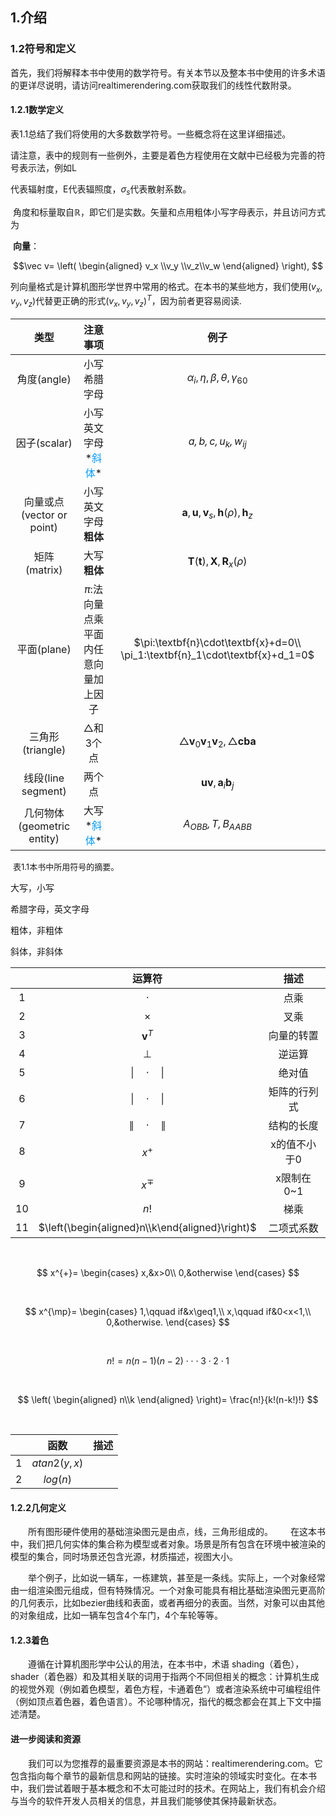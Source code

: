 ## 1.介绍

### 1.2符号和定义

​		首先，我们将解释本书中使用的数学符号。有关本节以及整本书中使用的许多术语的更详尽说明，请访问realtimerendering.com获取我们的线性代数附录。

#### 1.2.1数学定义

​		表1.1总结了我们将使用的大多数数学符号。一些概念将在这里详细描述。

​		请注意，表中的规则有一些例外，主要是着色方程使用在文献中已经极为完善的符号表示法，例如L

代表辐射度，E代表辐照度，$\sigma_s$代表散射系数。

​		角度和标量取自$\mathbb{R}$，即它们是实数。矢量和点用粗体小写字母表示，并且访问方式为

​	**向量**：

$$\vec v= \left(
\begin{aligned}
v_x \\v_y \\v_z\\v_w
\end{aligned}
\right),
$$

​		列向量格式是计算机图形学世界中常用的格式。在本书的某些地方，我们使用$(v_x,v_y,v_z)$代替更正确的形式$(v_x,v_y,v_z)^T$，因为前者更容易阅读.


|            类型            |                           注意事项                           |                             例子                             |
| :------------------------: | :----------------------------------------------------------: | :----------------------------------------------------------: |
|        角度(angle)         |                         小写希腊字母                         |          $\alpha_i,\eta,\beta,\theta,\gamma_{60}$          |
|        因子(scalar)        | 小写英文字母*<kbd><font color=#0099ff size=4>斜体</font></kbd>* |                    *$a,b,c,u_k,w_{ij}$*                    |
| 向量或点(vector or point)  |     小写英文字母<kbd><font size=4>**粗体**</font></kbd>      | $\textbf{a},\textbf{u},\textbf{v}_s,\textbf{h}(\rho),\textbf{h}_z$ |
|        矩阵(matrix)        |         大写<kbd><font size=4>**粗体**</font></kbd>          |   $\mathbf{T}(\textbf{t}),\textbf{X},\textbf{R}_x(\rho)$   |
|        平面(plane)         |            $\pi$:法向量点乘平面内任意向量加上因子            | $\pi:\textbf{n}\cdot\textbf{x}+d=0\\  \pi_1:\textbf{n}_1\cdot\textbf{x}+d_1=0$ |
|      三角形(triangle)      |                           △和3个点                           | $\triangle{\textbf{v}_0\textbf{v}_1\textbf{v}_2},\triangle\textbf{cba}$ |
|     线段(line segment)     |                            两个点                            |           $\textbf{uv},\textbf{a}_i\textbf{b}_j$           |
| 几何物体(geometric entity) |    大写*<kbd><font color=#0099f size=4>斜体</font></kbd>*    |                   *$A_{OBB},T,B_{AABB}$*                   |

​		<font size=2>表1.1本书中所用符号的摘要。</font>

大写，小写

希腊字母，英文字母

粗体，非粗体

斜体，非斜体

|      |                            运算符                            |     描述     |
| :--: | :----------------------------------------------------------: | :----------: |
|  1   |                          $\cdot$                           |     点乘     |
|  2   |                          $\times$                          |     叉乘     |
|  3   |                       $\textbf{v}^T$                       |  向量的转置  |
|  4   |                           $\bot$                           |    逆运算    |
|  5   |               $\lvert\quad\cdot\quad\rvert$                |    绝对值    |
|  6   |               $\lvert\quad\cdot\quad\rvert$                | 矩阵的行列式 |
|  7   |               $\lVert\quad\cdot\quad\rVert$                |  结构的长度  |
|  8   |                          $x^{+}$                           | x的值不小于0 |
|  9   |                         $x^{\mp}$                          |  x限制在0~1  |
|  10  |                            $n!$                            |     梯乘     |
|  11  |        $\left(\begin{aligned}n\\k\end{aligned}\right)$         |  二项式系数  |

&emsp;

$$
x^{+}=
\begin{cases}
x,&x>0\\
0,&otherwise
\end{cases}
$$

&emsp;

$$
x^{\mp}=
\begin{cases}
1,\qquad if&x\geq1,\\
x,\qquad if&0<x<1,\\
0,&otherwise.
\end{cases}
$$

&emsp;

$$
n!=n(n-1)(n-2)\cdot\cdot\cdot3\cdot2\cdot1
$$

&emsp;

$$
\left(
\begin{aligned}
n\\k
\end{aligned}
\right)=
\frac{n!}{k!(n-k!)!}
$$

&emsp;

|      |      函数      | 描述 |
| :--: | :------------: | :--: |
|  1   | $atan2(y,x)$ |      |
|  2   |   $log(n)$   |      |

#### 1.2.2几何定义

​&emsp;&emsp;所有图形硬件使用的基础渲染图元是由点，线，三角形组成的。
​&emsp;&emsp;在这本书中，我们把几何实体的集合称为模型或者对象。场景是所有包含在环境中被渲染的模型的集合，同时场景还包含光源，材质描述，视图大小。

​&emsp;&emsp;举个例子，比如说一辆车，一栋建筑，甚至是一条线。实际上，一个对象经常由一组渲染图元组成，但有特殊情况。一个对象可能具有相比基础渲染图元更高阶的几何表示，比如bezier曲线和表面，或者再细分的表面。当然，对象可以由其他的对象组成，比如一辆车包含4个车门，4个车轮等等。		

#### 1.2.3着色
​&emsp;&emsp;遵循在计算机图形学中公认的用法，在本书中，术语 shading（着色），shader（着色器）和及其相关联的词用于指两个不同但相关的概念：计算机生成的视觉外观（例如着色模型，着色方程，卡通着色”）或者渲染系统中可编程组件（例如顶点着色器，着色语言）。不论哪种情况，指代的概念都会在其上下文中描述清楚。

#### 进一步阅读和资源
​&emsp;&emsp;我们可以为您推荐的最重要资源是本书的网站：realtimerendering.com。它包含指向每个章节的最新信息和网站的链接。实时渲染的领域实时变化。在本书中，我们尝试着眼于基本概念和不太可能过时的技术。在网站上，我们有机会介绍与当今的软件开发人员相关的信息，并且我们能够使其保持最新状态。

